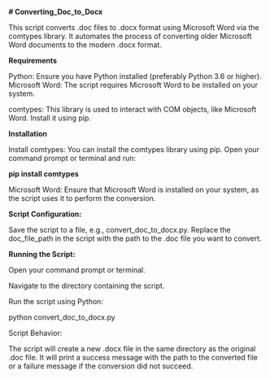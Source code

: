 **# Converting_Doc_to_Docx**

This script converts .doc files to .docx format using Microsoft Word via the comtypes library. It automates the process of converting older Microsoft Word documents to the modern .docx format.

**Requirements**

Python: Ensure you have Python installed (preferably Python 3.6 or higher).
Microsoft Word: The script requires Microsoft Word to be installed on your system.


comtypes: This library is used to interact with COM objects, like Microsoft Word. Install it using pip.

**Installation**

Install comtypes: You can install the comtypes library using pip. Open your command prompt or terminal and run:

**pip install comtypes**

Microsoft Word: Ensure that Microsoft Word is installed on your system, as the script uses it to perform the conversion.


**Script Configuration:**

Save the script to a file, e.g., convert_doc_to_docx.py.
Replace the doc_file_path in the script with the path to the .doc file you want to convert.

**Running the Script:**

Open your command prompt or terminal.

Navigate to the directory containing the script.

Run the script using Python:

python convert_doc_to_docx.py

Script Behavior:

The script will create a new .docx file in the same directory as the original .doc file.
It will print a success message with the path to the converted file or a failure message if the conversion did not succeed.

